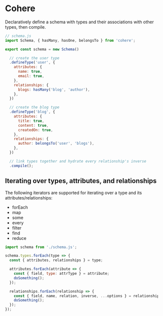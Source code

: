 # Cohere
Declaratively define a schema with types and their associations with other types, then compile.

```js
// schema.js
import Schema, { hasMany, hasOne, belongsTo } from 'cohere';

export const schema = new Schema()

  // create the user type
  .defineType('user', {
    attributes: {
      name: true,
      email: true,
    },
    relationships: {
      blogs: hasMany('blog', 'author'),
    },
  })

  // create the blog type
  .defineType('blog', {
    attributes: {
      title: true,
      content: true,
      createdOn: true,
    },
    relationships: {
      author: belongsTo('user', 'blogs'),
    },
  })

  // link types together and hydrate every relationship's inverse
  .compile();
```

## Iterating over types, attributes, and relationships
The following iterators are supported for iterating over a type and its attributes/relationships:

* forEach
* map
* some
* every
* filter
* find
* reduce

```js
import schema from './schema.js';

schema.types.forEach(type => {
  const { attributes, relationships } = type;

  attributes.forEach(attribute => {
    const { field, type: attrType } = attribute;
    doSomething();
  });

  relationships.forEach(relationship => {
    const { field, name, relation, inverse, ...options } = relationship;
    doSomething();
  });
});
```
